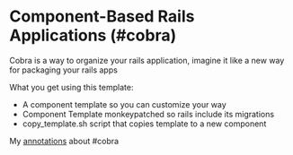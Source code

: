 # Component-Based Rails Applications (#cobra)

Cobra is a way to organize your rails application, imagine it like a new way for packaging your rails apps

What you get using this template:

* A component template so you can customize your way
* Component Template monkeypatched so rails include its migrations
* copy_template.sh script that copies template to a new component

My [annotations](https://gist.github.com/fernandes/cee84403e6f317fad6d3) about #cobra
